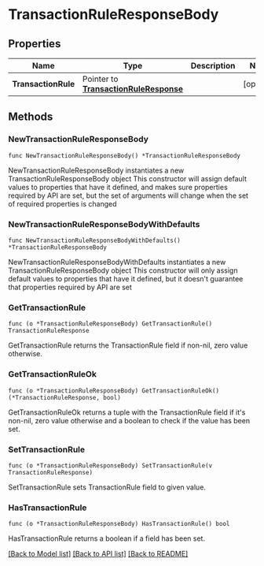# TransactionRuleResponseBody

## Properties

Name | Type | Description | Notes
------------ | ------------- | ------------- | -------------
**TransactionRule** | Pointer to [**TransactionRuleResponse**](TransactionRuleResponse.md) |  | [optional] 

## Methods

### NewTransactionRuleResponseBody

`func NewTransactionRuleResponseBody() *TransactionRuleResponseBody`

NewTransactionRuleResponseBody instantiates a new TransactionRuleResponseBody object
This constructor will assign default values to properties that have it defined,
and makes sure properties required by API are set, but the set of arguments
will change when the set of required properties is changed

### NewTransactionRuleResponseBodyWithDefaults

`func NewTransactionRuleResponseBodyWithDefaults() *TransactionRuleResponseBody`

NewTransactionRuleResponseBodyWithDefaults instantiates a new TransactionRuleResponseBody object
This constructor will only assign default values to properties that have it defined,
but it doesn't guarantee that properties required by API are set

### GetTransactionRule

`func (o *TransactionRuleResponseBody) GetTransactionRule() TransactionRuleResponse`

GetTransactionRule returns the TransactionRule field if non-nil, zero value otherwise.

### GetTransactionRuleOk

`func (o *TransactionRuleResponseBody) GetTransactionRuleOk() (*TransactionRuleResponse, bool)`

GetTransactionRuleOk returns a tuple with the TransactionRule field if it's non-nil, zero value otherwise
and a boolean to check if the value has been set.

### SetTransactionRule

`func (o *TransactionRuleResponseBody) SetTransactionRule(v TransactionRuleResponse)`

SetTransactionRule sets TransactionRule field to given value.

### HasTransactionRule

`func (o *TransactionRuleResponseBody) HasTransactionRule() bool`

HasTransactionRule returns a boolean if a field has been set.


[[Back to Model list]](../README.md#documentation-for-models) [[Back to API list]](../README.md#documentation-for-api-endpoints) [[Back to README]](../README.md)


